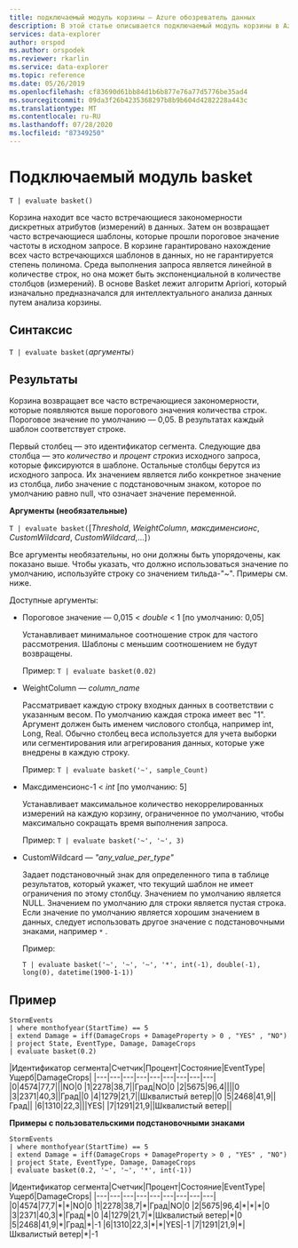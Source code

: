 ```yaml
---
title: подключаемый модуль корзины — Azure обозреватель данных
description: В этой статье описывается подключаемый модуль корзины в Azure обозреватель данных.
services: data-explorer
author: orspod
ms.author: orspodek
ms.reviewer: rkarlin
ms.service: data-explorer
ms.topic: reference
ms.date: 05/26/2019
ms.openlocfilehash: cf83690d61bb84d1b6b877e76a77d5776be35ad4
ms.sourcegitcommit: 09da3f26b4235368297b8b9b604d4282228a443c
ms.translationtype: MT
ms.contentlocale: ru-RU
ms.lasthandoff: 07/28/2020
ms.locfileid: "87349250"
---
```

# <a name="basket-plugin"></a>Подключаемый модуль basket

```kusto
T | evaluate basket()
```

Корзина находит все часто встречающиеся закономерности дискретных атрибутов (измерений) в данных. Затем он возвращает часто встречающиеся шаблоны, которые прошли пороговое значение частоты в исходном запросе. В корзине гарантировано нахождение всех часто встречающихся шаблонов в данных, но не гарантируется степень полинома. Среда выполнения запроса является линейной в количестве строк, но она может быть экспоненциальной в количестве столбцов (измерений). В основе Basket лежит алгоритм Apriori, который изначально предназначался для интеллектуального анализа данных путем анализа корзины.

## <a name="syntax"></a>Синтаксис

`T | evaluate basket(`*аргументы*`)`

## <a name="returns"></a>Результаты

Корзина возвращает все часто встречающиеся закономерности, которые появляются выше порогового значения количества строк. Пороговое значение по умолчанию — 0,05. В результатах каждый шаблон соответствует строке.

Первый столбец — это идентификатор сегмента. Следующие два столбца — это *количество* и *процент строк*из исходного запроса, которые фиксируются в шаблоне. Остальные столбцы берутся из исходного запроса.
Их значением является либо конкретное значение из столбца, либо значение с подстановочным знаком, которое по умолчанию равно null, что означает значение переменной.

**Аргументы (необязательные)**

`T | evaluate basket(`[*Threshold*, *WeightColumn*, *максдименсионс*, *CustomWildcard*, *CustomWildcard*,...]`)`

Все аргументы необязательны, но они должны быть упорядочены, как показано выше. Чтобы указать, что должно использоваться значение по умолчанию, используйте строку со значением тильда-"~". Примеры см. ниже.

Доступные аргументы:

* Пороговое значение — 0,015 < *double* < 1 [по умолчанию: 0,05]

    Устанавливает минимальное соотношение строк для частого рассмотрения. Шаблоны с меньшим соотношением не будут возвращены.
    
    Пример: `T | evaluate basket(0.02)`

* WeightColumn — *column_name*

    Рассматривает каждую строку входных данных в соответствии с указанным весом. По умолчанию каждая строка имеет вес "1". Аргумент должен быть именем числового столбца, например int, Long, Real. Обычно столбец веса используется для учета выборки или сегментирования или агрегирования данных, которые уже внедрены в каждую строку.

    Пример: `T | evaluate basket('~', sample_Count)`

* Максдименсионс-1 < *int* [по умолчанию: 5]

    Устанавливает максимальное количество некоррелированных измерений на каждую корзину, ограниченное по умолчанию, чтобы максимально сокращать время выполнения запроса.

    Пример: `T | evaluate basket('~', '~', 3)`

* CustomWildcard — *"any_value_per_type"*

    Задает подстановочный знак для определенного типа в таблице результатов, который укажет, что текущий шаблон не имеет ограничения по этому столбцу.
    Значением по умолчанию является NULL. Значением по умолчанию для строки является пустая строка. Если значение по умолчанию является хорошим значением в данных, следует использовать другое значение с подстановочными знаками, например `*` .

    Пример:

     `T | evaluate basket('~', '~', '~', '*', int(-1), double(-1), long(0), datetime(1900-1-1))`

## <a name="example"></a>Пример

<!-- csl: https://help.kusto.windows.net:443/Samples -->
```kusto
StormEvents 
| where monthofyear(StartTime) == 5
| extend Damage = iff(DamageCrops + DamageProperty > 0 , "YES" , "NO")
| project State, EventType, Damage, DamageCrops
| evaluate basket(0.2)
```

|Идентификатор сегмента|Счетчик|Процент|Состояние|EventType|Ущерб|DamageCrops|
|---|---|---|---|---|---|---|---|---|
|0|4574|77,7|||NO|0
|1|2278|38,7||Град|NO|0
|2|5675|96,4||||0
|3|2371|40,3||Град||0
|4|1279|21,7||Шквалистый ветер||0
|5|2468|41,9||Град||
|6|1310|22,3|||YES|
|7|1291|21,9||Шквалистый ветер||

**Примеры с пользовательскими подстановочными знаками**

<!-- csl: https://help.kusto.windows.net:443/Samples -->
```kusto
StormEvents 
| where monthofyear(StartTime) == 5
| extend Damage = iff(DamageCrops + DamageProperty > 0 , "YES" , "NO")
| project State, EventType, Damage, DamageCrops
| evaluate basket(0.2, '~', '~', '*', int(-1))
```

|Идентификатор сегмента|Счетчик|Процент|Состояние|EventType|Ущерб|DamageCrops|
|---|---|---|---|---|---|---|---|---|
|0|4574|77,7|\*|\*|NO|0
|1|2278|38,7|\*|Град|NO|0
|2|5675|96,4|\*|\*|\*|0
|3|2371|40,3|\*|Град|\*|0
|4|1279|21,7|\*|Шквалистый ветер|\*|0
|5|2468|41,9|\*|Град|\*|-1
|6|1310|22,3|\*|\*|YES|-1
|7|1291|21,9|\*|Шквалистый ветер|\*|-1
